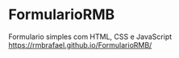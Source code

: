 # FormularioRMB
Formulario simples com HTML, CSS e JavaScript
 https://rmbrafael.github.io/FormularioRMB/
